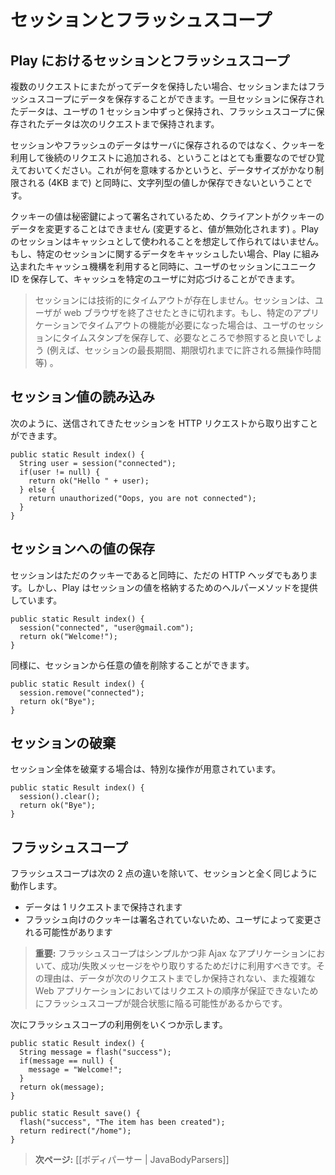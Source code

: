 <!-- translated -->
<!--
# Session and Flash scopes
-->
# セッションとフラッシュスコープ

<!--
## How it is different in Play
-->
## Play におけるセッションとフラッシュスコープ

<!--
If you have to keep data across multiple HTTP requests, you can save them in the Session or the Flash scope. Data stored in the Session are available during the whole user session, and data stored in the flash scope are only available to the next request.
-->
複数のリクエストにまたがってデータを保持したい場合、セッションまたはフラッシュスコープにデータを保存することができます。一旦セッションに保存されたデータは、ユーザの 1 セッション中ずっと保持され、フラッシュスコープに保存されたデータは次のリクエストまで保持されます。

<!--
It’s important to understand that Session and Flash data are not stored in the server but are added to each subsequent HTTP Request, using Cookies. This means that the data size is very limited (up to 4 KB) and that you can only store string values.
-->
セッションやフラッシュのデータはサーバに保存されるのではなく、クッキーを利用して後続のリクエストに追加される、ということはとても重要なのでぜひ覚えておいてください。これが何を意味するかというと、データサイズがかなり制限される (4KB まで) と同時に、文字列型の値しか保存できないということです。

<!--
Cookies are signed with a secret key so the client can’t modify the cookie data (or it will be invalidated). The Play session is not intended to be used as a cache. If you need to cache some data related to a specific session, you can use the Play built-in cache mechanism and use store a unique ID in the user session to associate the cached data with a specific user.
-->
クッキーの値は秘密鍵によって署名されているため、クライアントがクッキーのデータを変更することはできません (変更すると、値が無効化されます) 。Play のセッションはキャッシュとして使われることを想定して作られてはいません。もし、特定のセッションに関するデータをキャッシュしたい場合、Play に組み込まれたキャッシュ機構を利用すると同時に、ユーザのセッションにユニーク ID を保存して、キャッシュを特定のユーザに対応づけることができます。

<!--
> There is no technical timeout for the session, which expires when the user closes the web browser. If you need a functional timeout for a specific application, just store a timestamp into the user Session and use it however your application needs (e.g. for a maximum session duration, maxmimum inactivity duration, etc.).
-->
> セッションには技術的にタイムアウトが存在しません。セッションは、ユーザが web ブラウザを終了させたときに切れます。もし、特定のアプリケーションでタイムアウトの機能が必要になった場合は、ユーザのセッションにタイムスタンプを保存して、必要なところで参照すると良いでしょう (例えば、セッションの最長期間、期限切れまでに許される無操作時間等) 。

<!--
## Reading a Session value
-->
## セッション値の読み込み

<!--
You can retrieve the incoming Session from the HTTP request:
-->
次のように、送信されてきたセッションを HTTP リクエストから取り出すことができます。

```
public static Result index() {
  String user = session("connected");
  if(user != null) {
    return ok("Hello " + user);
  } else {
    return unauthorized("Oops, you are not connected");
  }
}
```

<!--
## Storing data into the Session
-->
## セッションへの値の保存

<!--
As the Session is just a Cookie, it is also just an HTTP header, but Play provides a helper method to store a session value:
-->
セッションはただのクッキーであると同時に、ただの HTTP ヘッダでもあります。しかし、Play はセッションの値を格納するためのヘルパーメソッドを提供しています。

```
public static Result index() {
  session("connected", "user@gmail.com");
  return ok("Welcome!");
}
```

<!--
The same way, you can remove any value from the incoming session:
-->
同様に、セッションから任意の値を削除することができます。

```
public static Result index() {
  session.remove("connected");
  return ok("Bye");
}
```

<!--
## Discarding the whole session
-->
## セッションの破棄

<!--
If you want to discard the whole session, there is special operation:
-->
セッション全体を破棄する場合は、特別な操作が用意されています。

```
public static Result index() {
  session().clear();
  return ok("Bye");
}
```

<!--
## Flash scope
-->
## フラッシュスコープ

<!--
The Flash scope works exactly like the Session, but with two differences:
-->
フラッシュスコープは次の 2 点の違いを除いて、セッションと全く同じように動作します。

<!--
- data are kept for only one request
- the Flash cookie is not signed, making it possible for the user to modify it.
-->
- データは 1 リクエストまで保持されます
- フラッシュ向けのクッキーは署名されていないため、ユーザによって変更される可能性があります

<!--
> **Important:** The flash scope should only be used to transport success/error messages on simple non-Ajax applications. As the data are just kept for the next request and because there are no guarantees to ensure the request order in a complex Web application, the Flash scope is subject to race conditions.
-->
> **重要:** フラッシュスコープはシンプルかつ非 Ajax なアプリケーションにおいて、成功/失敗メッセージをやり取りするためだけに利用すべきです。その理由は、データが次のリクエストまでしか保持されない、また複雑な Web アプリケーションにおいてはリクエストの順序が保証できないためにフラッシュスコープが競合状態に陥る可能性があるからです。

<!--
Here are a few examples using the Flash scope:
-->
次にフラッシュスコープの利用例をいくつか示します。

```
public static Result index() {
  String message = flash("success");
  if(message == null) {
    message = "Welcome!";
  }
  return ok(message);
}

public static Result save() {
  flash("success", "The item has been created");
  return redirect("/home");
}
```

<!--
> **Next:** [[Body parsers | JavaBodyParsers]]
-->
> **次ページ:** [[ボディパーサー | JavaBodyParsers]]
